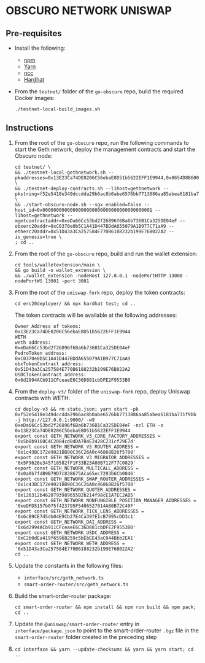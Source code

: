 # OBSCURO NETWORK UNISWAP

## Pre-requisites

* Install the following:
  * [npm](https://docs.npmjs.com/downloading-and-installing-node-js-and-npm)
  * [Yarn](https://yarnpkg.com/getting-started/install)
  * [ncc](https://github.com/vercel/ncc)
  * [Hardhat](https://hardhat.org/)

* From the `testnet/` folder of the `go-obscuro` repo, build the required Docker images:

  ```
  ./testnet-local-build_images.sh
  ```

## Instructions

1. From the root of the `go-obscuro` repo, run the following commands to start the Geth network, deploy the management 
   contracts and start the Obscuro node:

   ```
   cd testnet/ \
   && ./testnet-local-gethnetwork.sh --pkaddresses=0x13E23Ca74DE0206C56ebaE8D51b5622EFF1E9944,0x0654D8B60033144D567f25bF41baC1FB0D60F23B \
   && ./testnet-deploy-contracts.sh --l1host=gethnetwork --pkstring=f52e5418e349dccdda29b6ac8b0abe6576bb7713886aa85abea6181ba731f9bb \
   && ./start-obscuro-node.sh --sgx_enabled=false --host_id=0x0000000000000000000000000000000000000001 --l1host=gethnetwork --mgmtcontractaddr=0xeDa66Cc53bd2f26896f6Ba6b736B1Ca325DE04eF --obxerc20addr=0xC0370e0b5C1A41D447BDdA655079A1B977C71aA9 --etherc20addr=0x51D43a3Ca257584E770B6188232b199E76B022A2 --is_genesis=true \
   ; cd ..
   ```

2. From the root of the `go-obscuro` repo, build and run the wallet extension:

   ```
   cd tools/walletextension/main \
   && go build -o wallet_extension \
   && ./wallet_extension -nodeHost 127.0.0.1 -nodePortHTTP 13000 -nodePortWS 13001 -port 3001
   ```

3. From the root of the `uniswap-fork` repo, deploy the token contracts:

   ```
   cd erc20deployer/ && npx hardhat test; cd ..
   ```
   
   The token contracts will be available at the following addresses:

   ```
   Owner Address of tokens: 
   0x13E23Ca74DE0206C56ebaE8D51b5622EFF1E9944
   WETH
   weth address: 
   0xeDa66Cc53bd2f26896f6Ba6b736B1Ca325DE04eF
   PedroToken address: 
   0xC0370e0b5C1A41D447BDdA655079A1B977C71aA9
   obxTokenContract address: 
   0x51D43a3Ca257584E770B6188232b199E76B022A2
   USDCTokenContract address: 
   0x6d2994ACb911CFceaeE6C36D881cbDFE2F9553B0
   ```

4. From the `deploy-v3/` folder of the `uniswap-fork` repo, deploy Uniswap contracts with WETH:

   ```
   cd deploy-v3 && rm state.json; yarn start -pk 0xf52e5418e349dccdda29b6ac8b0abe6576bb7713886aa85abea6181ba731f9bb -j http://127.0.0.1:9000/ -w9 0xeDa66Cc53bd2f26896f6Ba6b736B1Ca325DE04eF -ncl ETH -o 0x13E23Ca74DE0206C56ebaE8D51b5622EFF1E9944
   export const GETH_NETWORK_V3_CORE_FACTORY_ADDRESSES = '0x5b8b9160C4C2084cd8dDA7B4E2428C231cf29E7d'
   export const GETH_NETWORK_V3_ROUTER_ADDRESS = '0x1c43BC172e9021BB90C36C26A0c46868B26f5708'
   export const GETH_NETWORK_V3_MIGRATOR_ADDRESSES = '0x5F9626e345718582fF1F33B23A80B712F77C0829'
   export const GETH_NETWORK_MULTICALL_ADDRESS = '0x0a0b7fdB9B79D7c838675Aca65ec7293b6Cb0846'
   export const GETH_NETWORK_SWAP_ROUTER_ADDRESSES = '0x1c43BC172e9021BB90C36C26A0c46868B26f5708'
   export const GETH_NETWORK_QUOTER_ADDRESSES = '0x126312b4620793989655B2b214f98cE1A7EC2AB5'
   export const GETH_NETWORK_NONFUNGIBLE_POSITION_MANAGER_ADDRESSES = '0xeDFD5157b075f423795F5406527014A80B72C40F'
   export const GETH_NETWORK_TICK_LENS_ADDRESSES = '0x6cB9CE7d5db04E9Cb27E4Ca39fE1cB7095cDD3c1'
   export const GETH_NETWORK_DAI_ADDRESS = '0x6d2994ACb911CFceaeE6C36D881cbDFE2F9553B0'
   export const GETH_NETWORK_USDC_ADDRESS = '0xC2b0dEa419f6596B259c5bEbEE43aC044Bbb2EA1'
   export const GETH_NETWORK_WETH_ADDRESS = '0x51D43a3Ca257584E770B6188232b199E76B022A2'
   cd ..
   ```

5. Update the constants in the following files:

   * `interface/src/geth_network.ts`
   * `smart-order-router/src/geth_network.ts`

6. Build the smart-order-router package:

   ```
   cd smart-order-router && npm install && npm run build && npm pack; cd ..
   ```

7. Update the `@uniswap/smart-order-router` entry in `interface/package.json` to point to the smart-order-router `.tgz` 
   file in the `smart-order-router` folder created in the preceding step

8. `cd interface && yarn --update-checksums && yarn && yarn start; cd ..`
